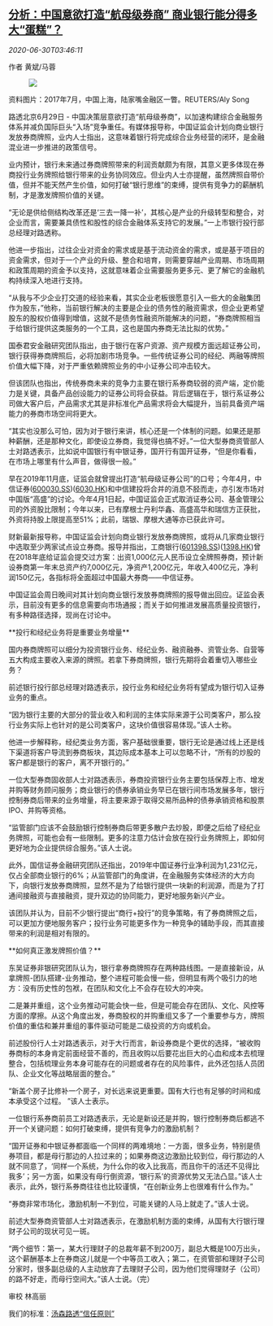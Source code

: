 <!--1593490993000-->
[分析：中国意欲打造“航母级券商” 商业银行能分得多大“蛋糕”？](https://cn.reuters.com/article/analysis-china-banks-brokerage-0629-mon-idCNKBS2410DM)
------

<div><i>2020-06-30T03:46:11</i></div><div class="StandardArticleBody_body"><p>作者 黄斌/马蓉 </p><div class="PrimaryAsset_container"><div class="Image_container" tabindex="-1"><figure class="Image_zoom" style="padding-bottom:"><div class="LazyImage_container LazyImage_dark" style="background-image:none"><img src="//s1.reutersmedia.net/resources/r/?m=02&amp;d=20200630&amp;t=2&amp;i=1524067728&amp;r=LYNXMPEG5T070&amp;w=600" aria-label="资料图片：2017年7月，中国上海，陆家嘴金融区一瞥。REUTERS/Aly Song "/><div class="LazyImage_image LazyImage_fallback" style="background-image:url(//s1.reutersmedia.net/resources/r/?m=02&amp;d=20200630&amp;t=2&amp;i=1524067728&amp;r=LYNXMPEG5T070&amp;w=600);background-position:center center;background-color:inherit"></div></div><div class="Image_expand-button" aria-label="Expand Image Slideshow" role="button" tabindex="0"></div></figure><figcaption><div class="Image_caption"><span>资料图片：2017年7月，中国上海，陆家嘴金融区一瞥。REUTERS/Aly Song </span></div></figcaption></div></div><p>路透北京6月29日 - 中国决策层意欲打造“航母级券商”，以加速构建综合金融服务体系并减负国际巨头“入场”竞争重任。有媒体报导称，中国证监会计划向商业银行发放券商牌照，业内人士指出，这意味着银行将完成综合业务经营的闭环，是金融混业进一步推进的政策信号。 </p><p>业内预计，银行未来通过券商牌照带来的利润贡献颇为有限，其意义更多体现在券商投行业务牌照给银行带来的业务协同效应。但业内人士亦提醒，虽然牌照自带价值，但并不能天然产生价值，如何打破“银行思维”的束缚，提供有竞争力的薪酬机制，才是激发牌照价值的关键。 </p><p>“无论是供给侧结构改革还是‘三去一降一补’，其核心是产业的升级转型和整合，对企业而言，需要兼具债性和股性的综合金融体系支持它的发展。”一上市银行投行部总经理对路透称。 </p><p>他进一步指出，过往企业对资金的需求或是基于流动资金的需求，或是基于项目的资金需求，但对于一个产业的升级、整合和培育，则需要穿越产业周期、市场周期和政策周期的资金予以支持，这就意味着企业需要服务更多元、更了解它的金融机构持续深入地进行支持。 </p><p>“从我与不少企业打交道的经验来看，其实企业老板很愿意引入一些大的金融集团作为股东，”他称，当前银行解决的主要是企业的债务性的融资需求，但企业更希望股东的股权价值得到增值，这就不是债务性融资所能解决的问题，“券商牌照相当于给银行提供这类服务的一个工具，这也是国内券商无法比拟的优势。” </p><p>国泰君安金融研究团队指出，由于银行在客户资源、资产规模方面远超证券公司，银行获得券商牌照后，必将加剧市场竞争。一些传统证券公司的经纪、两融等牌照价值大幅下降，对于严重依赖牌照业务的中小证券公司冲击较大。 </p><p>但该团队也指出，传统券商未来的竞争力主要在银行系券商较弱的资产端，定价能力是关键，具备产品创设能力的证券公司将会获益。背后逻辑在于，银行系证券公司做大客户后，产品需求尤其是非标准化产品需求将会大幅提升，当前具备资产端能力的券商市场空间将更大。 </p><p>“其实也没那么可怕，因为对于银行来讲，核心还是一个体制的问题。如果还是那种薪酬，还是那种文化，即使设立券商，我觉得也搞不好。”一位大型券商资管部人士对路透表示，比如说中国银行有中银证券，国开行有国开证券，“但是你看看，在市场上哪里有什么声音，做得很一般。” </p><p>早在2019年11月底，证监会就曾提出打造“航母级证券公司”的口号；今年4月，中信证券(<span id="symbol_600030.SS_0"><a href="//www.reuters.com/companies/600030.SS">600030.SS</a></span>)(<span id="symbol_6030.HK_1"><a href="//www.reuters.com/companies/6030.HK">6030.HK</a></span>)和中信建投将合并的消息不胫而走，亦引发市场对中国版“高盛”的讨论。今年4月1日起，中国证监会正式取消证券公司、基金管理公司的外资股比限制；今年以来，已有摩根士丹利华鑫、高盛高华和瑞信方正获批，外资将持股上限提高至51%；此前，瑞银、摩根大通等亦已获此许可。 </p><p>财新最新报导称，中国证监会计划向商业银行发放券商牌照，或将从几家商业银行中选取至少两家试点设立券商。报导并指出，工商银行(<span id="symbol_601398.SS_2"><a href="//www.reuters.com/companies/601398.SS">601398.SS</a></span>)(<span id="symbol_1398.HK_3"><a href="//www.reuters.com/companies/1398.HK">1398.HK</a></span>)曾在2018年底给证监会提交过方案：出资1,000亿元人民币设立全牌照券商，预计新设券商第一年末总资产约7,000亿元，净资产1,200亿元，年收入400亿元，净利润150亿元，各指标将全面超过中国最大券商——中信证券。 </p><p>中国证监会周日晚间对其计划向商业银行发放券商牌照的报导做出回应。证监会表示，目前没有更多的信息需要向市场通报；而关于如何推进发展高质量投资银行，有多种路径选择，现尚在讨论中。        </p><p>**投行和经纪业务将是重要业务增量** </p><p>国内券商牌照可以细分为投资银行业务、经纪业务、融资融券、资管业务、自营等五大构成主要收入来源的牌照。若拿下券商牌照，银行先期将会着重切入哪些业务？ </p><p>前述银行投行部总经理对路透表示，投行业务和经纪业务将有望成为银行切入证券业务的重点。 </p><p>“因为银行主要的大部分的营业收入和利润的主体实际来源于公司类客户，那么投行业务实际上也针对的是公司类客户，这块价值很容易体现。”该人士称。 </p><p>他进一步解释称，经纪类业务方面，客户基础很重要，银行无论是通过线上还是线下渠道将客户导流到券商板块，其边际成本基本上可以忽略不计，“所有的炒股的客户都是银行的客户，离不开银行的。”     </p><p>一位大型券商固收部人士对路透表示，券商投资银行业务主要包括保荐上市、增发并购等财务顾问服务；商业银行的债券承销业务早已在银行间市场发展多年，银行控制券商后带来的业务增量，将主要来源于取得交易所品种的债券承销资格和股票IPO、并购等资格。 </p><p>“监管部门应该不会鼓励银行控制券商后带更多散户去炒股，即便之后给了经纪业务牌照，可能也会有一些限制。更多的注意力估计会放在投行业务牌照上，即如何更好地为企业提供综合服务。”该人士说。 </p><p>此外，国信证券金融研究团队还指出，2019年中国证券行业净利润为1,231亿元，仅占全部商业银行的6%；从监管部门的角度讲，在金融服务实体经济的大方向下，向银行发放券商牌照，显然不是为了给银行提供一块新的利润源，而是为了打通间接融资与直接融资，提升双边的协同能力，更好地服务新兴产业。 </p><p>该团队并认为，目前不少银行提出“商行+投行”的竞争策略，有了券商牌照之后，可以更加方便地服务客户；投行业务可能更多作为一种竞争的辅助手段，而其直接带来的利润是相对有限的。 </p><p>**如何真正激发牌照价值？**     </p><p>东吴证券非银研究团队认为，银行拿券商牌照存在两种路线图。一是直接新设，从拿牌照-团队搭建-业务推动，整个进程可能会慢一些，但明显有两个吸引力的地方：没有历史性的包袱，在团队和文化上不会存在较大的冲突。 </p><p>二是兼并重组，这个业务推动可能会快一些，但是可能会存在团队、文化、风控等方面的摩擦。从这个角度出发，券商股权的并购重组又多了一个重要参与方，牌照价值的重估和兼并重组的事件驱动可能是二级投资的方向或机会。     </p><p>前述股份行人士对路透表示，对于大行而言，新设券商是个更优的选择，“被收购券商标的本身肯定前面经营不善的，而且收购以后要花出巨大的心血和成本去梳理整合，包括梳理业务本身可能存在的问题或者存在的风险事件，此外还包括人员团队、企业文化等战略层面的整合。” </p><p>“新盖个房子比修补一个房子，对长远来说更重要。国有大行也有足够的时间和成本承受这个过程。 ”该人士表示。 </p><p>一位银行系券商前员工对路透表示，无论是新设还是并购，银行控制券商后都逃不开一个关键问题：如何打破束缚，提供有竞争力的激励机制？ </p><p>“国开证券和中银证券都面临一个同样的两难境地：一方面，很多业务，特别是债券项目，都是母行那边的人拉过来的；如果券商这边激励比较到位，母行那边的人就不同意了，‘同样一个系统，为什么你的收入比我高，而且你干的活还不见得比我多’；另一方面，如果没有母行倒资源，‘银行系’的资源优势又无法凸显。”该人士表示，此外，银行系券商往往也比较谨慎，“在创新业务上也很难有什么作为。” </p><p>“券商非常市场化，激励机制一不到位，可能关键的人马上就走了。”该人士说。 </p><p>前述大型券商资管部人士对路透表示，在激励机制方面的束缚，从国有大行银行理财子公司的现状可见一斑。 </p><p>“两个细节：第一，某大行理财子的总裁年薪不到200万，副总大概是100万出头，这个薪酬基本上在券商这儿就是一个中等员工收入；第二，在资管部和理财子公司分家时，很多副总级的人主动放弃了去理财子公司，因为他们觉得理财子（公司）的路不好走，而母行空间大。”该人士说。（完） </p><div class="Attribution_container"><div class="Attribution_attribution"><p class="Attribution_content">审校 林高丽 </p></div></div><div class="StandardArticleBody_trustBadgeContainer"><span class="StandardArticleBody_trustBadgeTitle">我们的标准：</span><span class="trustBadgeUrl"><a href="https://www.thomsonreuters.cn/content/dam/openweb/documents/pdf/china/brochures/about-us-1.pdf">汤森路透“信任原则”</a></span></div></div>
